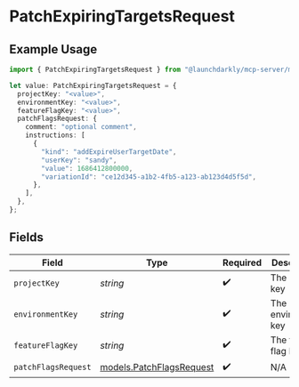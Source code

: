 # PatchExpiringTargetsRequest

## Example Usage

```typescript
import { PatchExpiringTargetsRequest } from "@launchdarkly/mcp-server/models/operations";

let value: PatchExpiringTargetsRequest = {
  projectKey: "<value>",
  environmentKey: "<value>",
  featureFlagKey: "<value>",
  patchFlagsRequest: {
    comment: "optional comment",
    instructions: [
      {
        "kind": "addExpireUserTargetDate",
        "userKey": "sandy",
        "value": 1686412800000,
        "variationId": "ce12d345-a1b2-4fb5-a123-ab123d4d5f5d",
      },
    ],
  },
};
```

## Fields

| Field                                                         | Type                                                          | Required                                                      | Description                                                   |
| ------------------------------------------------------------- | ------------------------------------------------------------- | ------------------------------------------------------------- | ------------------------------------------------------------- |
| `projectKey`                                                  | *string*                                                      | :heavy_check_mark:                                            | The project key                                               |
| `environmentKey`                                              | *string*                                                      | :heavy_check_mark:                                            | The environment key                                           |
| `featureFlagKey`                                              | *string*                                                      | :heavy_check_mark:                                            | The feature flag key                                          |
| `patchFlagsRequest`                                           | [models.PatchFlagsRequest](../../models/patchflagsrequest.md) | :heavy_check_mark:                                            | N/A                                                           |